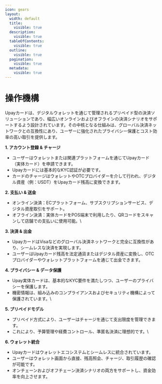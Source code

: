 ```yaml
---
icon: gears
layout:
  width: default
  title:
    visible: true
  description:
    visible: true
  tableOfContents:
    visible: true
  outline:
    visible: true
  pagination:
    visible: true
  metadata:
    visible: true
---
```


# 操作機構

Upayカードは、デジタルウォレットを通じて管理されるプリペイド型の決済ソリューションであり、幅広いオンラインおよびオフラインの決済シナリオをサポートするよう設計されています。その中核となる仕組みは、グローバル決済ネットワークとの互換性にあり、ユーザーに強化されたプライバシー保護とコスト効率の高い取引を提供します。

**1. アカウント登録 & チャージ**

* ユーザーはウォレットまたは関連プラットフォームを通じてUpayカード（実体カード）を申請できます。
* Upayカードには基本的なKYC認証が必要です。
* カードのチャージはウォレットやOTCプロバイダーを介して行われ、デジタル資産（例：USDT）をUpayカード残高に変換できます。



**2. 支払い & 送金**

* オンライン決済：ECプラットフォーム、サブスクリプションサービス、デジタル資産取引をサポート。
* オフライン決済：実体カードをPOS端末で利用したり、QRコードをスキャンして店舗での支払いに使用可能。\


**3. 決済 & 出金**

* UpayカードはVisaなどのグローバル決済ネットワークと完全に互換性があり、シームレスな決済を実現します。
* ユーザーはUpayカード残高を法定通貨またはデジタル資産に変換し、OTCプロバイダーやウォレットプラットフォームを通じて出金できます。



**4. プライバシー & データ保護**

* Upay実体カードは、基本的なKYC要件を満たしつつ、ユーザーのプライバシーを保護します。
* 機密情報は、組み込みのコンプライアンスおよびセキュリティ機構によって保護されています。\


**5. プリペイドモデル**

* プリペイド方式により、ユーザーはチャージを通じて支出限度を管理できます。
* これにより、予算管理や経費コントロール、準匿名決済に理想的です。\


**6. ウォレット統合**

* Upayカードはウォレットエコシステムとシームレスに統合されています。
* ユーザーはウォレット画面から直接、残高照会、チャージ、取引履歴の確認が可能です。
* オンチェーンおよびオフチェーン決済シナリオの両方をサポートし、資金効率を向上させます。

